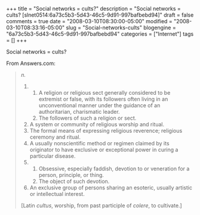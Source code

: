 +++
title = "Social networks = cults?"
description = "Social networks = cults? [slnet0514:6a73c5b3-5d43-46c5-9d91-997bafbebd94]"
draft = false
comments = true
date = "2008-03-10T08:30:00-05:00"
modified = "2008-03-10T08:33:16-05:00"
slug = "Social-networks-cults"
blogengine = "6a73c5b3-5d43-46c5-9d91-997bafbebd94"
categories = ["Internet"]
tags = []
+++

<p>
Social networks = cults? 
</p>
<p>
From Answers.com: 
</p>
<blockquote>
	<p>
	<em>n.</em> 
	</p>
	<ol>
		<li>
		<ol>
			<li>A religion or religious sect generally considered to be extremist or false, with its followers often living in an unconventional manner under the guidance of an authoritarian, charismatic leader. </li>
			<li>The followers of such a religion or sect.</li>
		</ol>
		</li>
		<li>A system or community of religious worship and ritual. </li>
		<li>The formal means of expressing religious reverence; religious ceremony and ritual. </li>
		<li>A usually nonscientific method or regimen claimed by its originator to have exclusive or exceptional power in curing a particular disease. </li>
		<li>
		<ol>
			<li>Obsessive, especially faddish, devotion to or veneration for a person, principle, or thing. </li>
			<li>The object of such devotion.</li>
		</ol>
		</li>
		<li>An exclusive group of persons sharing an esoteric, usually artistic or intellectual interest.</li>
	</ol>
	<p>
	[Latin <span><em>cultus</em></span>, worship, from past participle of <em>colere</em>, to cultivate.] 
	</p>
</blockquote>


